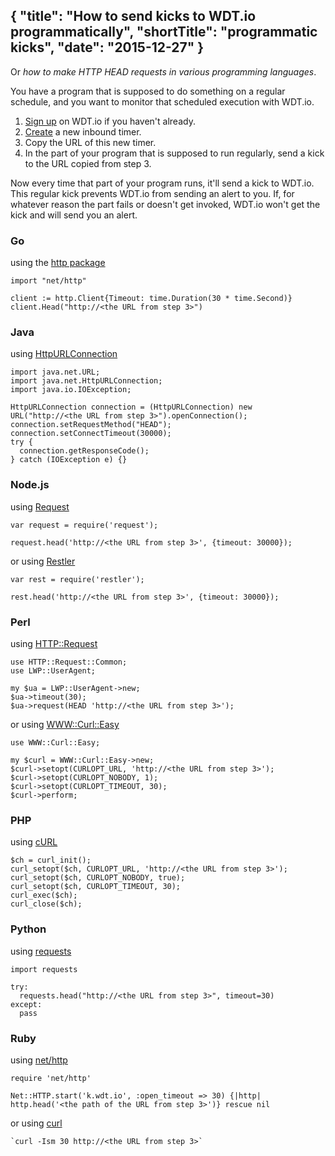 {
  "title": "How to send kicks to WDT.io programmatically",
  "shortTitle": "programmatic kicks",
  "date": "2015-12-27"
}
---
Or *how to make HTTP HEAD requests in various programming languages*.

You have a program that is supposed to do something on a regular schedule, and you want to monitor that scheduled execution with WDT.io. 

1. [Sign up](https://wdt.io/signup) on WDT.io if you haven't already.
2. [Create](inbound_timer.html) a new inbound timer.
3. Copy the URL of this new timer.
4. In the part of your program that is supposed to run regularly, send a kick to the URL copied from step 3.

Now every time that part of your program runs, it'll send a kick to WDT.io. This regular kick prevents WDT.io from sending an alert to you. If, for whatever reason the part fails or doesn't get invoked, WDT.io won't get the kick and will send you an alert.


### Go

using the [http package](https://golang.org/pkg/net/http/#Client.Head)

```
import "net/http"

client := http.Client{Timeout: time.Duration(30 * time.Second)}    
client.Head("http://<the URL from step 3>")
```


### Java

using [HttpURLConnection](https://docs.oracle.com/javase/7/docs/api/java/net/HttpURLConnection.html)

```
import java.net.URL;
import java.net.HttpURLConnection;
import java.io.IOException;

HttpURLConnection connection = (HttpURLConnection) new URL("http://<the URL from step 3>").openConnection();
connection.setRequestMethod("HEAD");
connection.setConnectTimeout(30000);
try {
  connection.getResponseCode();
} catch (IOException e) {}
```


### Node.js

using [Request](https://github.com/request/request)

```
var request = require('request');

request.head('http://<the URL from step 3>', {timeout: 30000});
```

or using [Restler](https://github.com/danwrong/restler)

```
var rest = require('restler');

rest.head('http://<the URL from step 3>', {timeout: 30000});
```


### Perl

using [HTTP::Request](http://search.cpan.org/~ether/HTTP-Message-6.11/lib/HTTP/Request/Common.pm)

```
use HTTP::Request::Common;
use LWP::UserAgent;

my $ua = LWP::UserAgent->new;
$ua->timeout(30);
$ua->request(HEAD 'http://<the URL from step 3>');
```

or using [WWW::Curl::Easy](http://search.cpan.org/~crisb/WWW-Curl-3.02/Easy.pm.in)

```
use WWW::Curl::Easy;

my $curl = WWW::Curl::Easy->new;
$curl->setopt(CURLOPT_URL, 'http://<the URL from step 3>');
$curl->setopt(CURLOPT_NOBODY, 1);
$curl->setopt(CURLOPT_TIMEOUT, 30);
$curl->perform;
```


### PHP

using [cURL](http://php.net/manual/en/ref.curl.php)

```
$ch = curl_init();
curl_setopt($ch, CURLOPT_URL, 'http://<the URL from step 3>');
curl_setopt($ch, CURLOPT_NOBODY, true);
curl_setopt($ch, CURLOPT_TIMEOUT, 30);
curl_exec($ch);
curl_close($ch);
```


### Python

using [requests](http://docs.python-requests.org/en/latest/user/quickstart/#make-a-request)

```
import requests

try:
  requests.head("http://<the URL from step 3>", timeout=30)
except:
  pass
```


### Ruby

using [net/http](http://ruby-doc.org/stdlib/libdoc/net/http/rdoc/Net/HTTP.html)

```
require 'net/http'

Net::HTTP.start('k.wdt.io', :open_timeout => 30) {|http| http.head('<the path of the URL from step 3>')} rescue nil
```

or using [curl](http://www.ruby-doc.org/core/Kernel.html#method-i-60)

```
`curl -Ism 30 http://<the URL from step 3>`
```
